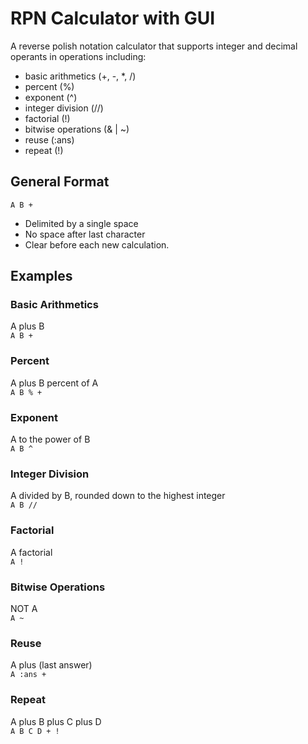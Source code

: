 # RPN Calculator with GUI

A reverse polish notation calculator that supports integer and decimal operants in operations including:
- basic arithmetics (+, -, *, /)
- percent (%)
- exponent (^)
- integer division (//)
- factorial (!)
- bitwise operations (& | ~)
- reuse (:ans)
- repeat (!)

## General Format 
```A B +```
* Delimited by a single space
* No space after last character
* Clear before each new calculation.

## Examples

### Basic Arithmetics
A plus B  
```A B +```

### Percent
A plus B percent of A  
```A B % +```

### Exponent
A to the power of B  
```A B ^```

### Integer Division
A divided by B, rounded down to the highest integer  
```A B //```

### Factorial
A factorial  
```A !```

### Bitwise Operations
NOT A  
```A ~```

### Reuse
A plus (last answer)  
```A :ans +```

### Repeat
A plus B plus C plus D  
```A B C D + !```


